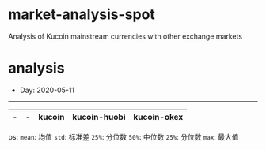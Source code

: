 # market-analysis-spot
Analysis of Kucoin mainstream currencies with other exchange markets
# analysis
* Day: 2020-05-11
---
 -| - | kucoin | kucoin-huobi | kucoin-okex
---|---|---|---|---

ps: 
`mean`: 均值
`std`: 标准差
`25%`: 分位数
`50%`: 中位数
`25%`: 分位数
`max`: 最大值
